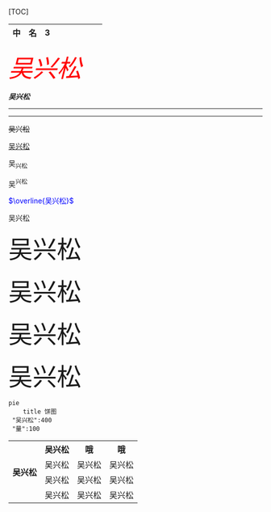 [TOC]

|中|名|3|||||||
|:--|:--:|--:|:--|:--:|:--|:--:|:--|:--:|

*<font size=10 color=red>吴兴松</font>*

***吴兴松***

___

***

~~吴兴松~~

<u>吴兴松</u>

吴<sub>兴松</sub>

吴<sup>兴松</sup>

<font color=blue>$\overline{吴兴松}$</font>

<kbd>吴兴松</kbd>

<font size=9 face="楷体">吴兴松</font>

<font size=9 face="宋体">吴兴松</font>

<font size=9 face="隶书">吴兴松</font>

<font size=9 face=华文行楷>吴兴松</font>



```mermaid
pie
	title 饼图
 "吴兴松":400
 "量":100
```

<table>
    <tr>
    	<th rowspan="4">吴兴松</th>
        <th>吴兴松</th>
        <th>哦</th>
        <th>哦</th>
    </tr>
    <tr>
    	<td>吴兴松</td>
        <td>吴兴松</td>
        <td>吴兴松</td>
    </tr>
        <tr>
    	<td>吴兴松</td>
        <td>吴兴松</td>
        <td>吴兴松</td>
    </tr>
        <tr>
    	<td>吴兴松</td>
        <td>吴兴松</td>
        <td>吴兴松</td>
    </tr>
</table>
